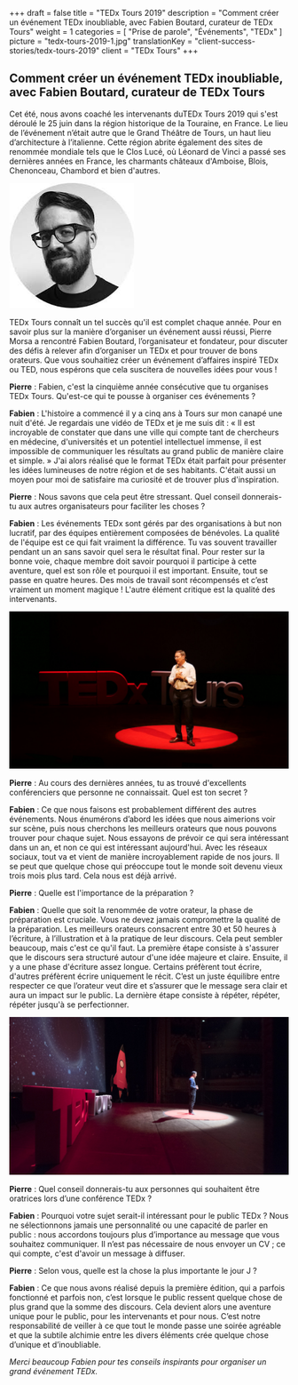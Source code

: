 +++
draft			= false
title			= "TEDx Tours 2019"
description		= "Comment créer un événement TEDx inoubliable, avec Fabien Boutard, curateur de TEDx Tours"
weight			= 1
categories		= [ "Prise de parole", "Événements", "TEDx" ]
picture			= "tedx-tours-2019-1.jpg"
translationKey	= "client-success-stories/tedx-tours-2019"
client			= "TEDx Tours"
+++

## Comment créer un événement TEDx inoubliable, avec Fabien Boutard, curateur de TEDx Tours

Cet été, nous avons coaché les intervenants duTEDx Tours 2019 qui s'est déroulé le 25 juin dans la région historique de la Touraine, en France. Le lieu de l’événement n’était autre que le Grand Théâtre de Tours, un haut lieu d’architecture à l’italienne. Cette région abrite également des sites de renommée mondiale tels que le Clos Lucé, où Léonard de Vinci a passé ses dernières années en France, les charmants châteaux d'Amboise, Blois, Chenonceau, Chambord et bien d'autres.

![Fabien Boutard, TEDx Tours founder and curator](fabien-boutard.jpg)

TEDx Tours connaît un tel succès qu'il est complet chaque année. Pour en savoir plus sur la manière d’organiser un événement aussi réussi, Pierre Morsa a rencontré Fabien Boutard, l’organisateur et fondateur, pour discuter des défis à relever afin d’organiser un TEDx et pour trouver de bons orateurs. Que vous souhaitiez créer un événement d’affaires inspiré TEDx ou TED, nous espérons que cela suscitera de nouvelles idées pour vous !


**Pierre** : Fabien, c'est la cinquième année consécutive que tu organises TEDx Tours. Qu'est-ce qui te pousse à organiser ces événements ?

**Fabien** : L'histoire a commencé il y a cinq ans à Tours sur mon canapé une nuit d'été. Je regardais une vidéo de TEDx et je me suis dit : « Il est incroyable de constater que dans une ville qui compte tant de chercheurs en médecine, d'universités et un potentiel intellectuel immense, il est impossible de communiquer les résultats au grand public de manière claire et simple. » J'ai alors réalisé que le format TEDx était parfait pour présenter les idées lumineuses de notre région et de ses habitants. C'était aussi un moyen pour moi de satisfaire ma curiosité et de trouver plus d'inspiration.

**Pierre** : Nous savons que cela peut être stressant. Quel conseil donnerais-tu aux autres organisateurs pour faciliter les choses ?

**Fabien** : Les événements TEDx sont gérés par des organisations à but non lucratif, par des équipes entièrement composées de bénévoles. La qualité de l'équipe est ce qui fait vraiment la différence. Tu vas souvent travailler pendant un an sans savoir quel sera le résultat final. Pour rester sur la bonne voie, chaque membre doit savoir pourquoi il participe à cette aventure, quel est son rôle et pourquoi il est important. Ensuite, tout se passe en quatre heures. Des mois de travail sont récompensés et c’est vraiment un moment magique ! L'autre élément critique est la qualité des intervenants.

![Gaël Giraud, lors de TEDx Tours 2018](tedx-tours-2019-2.jpg)

**Pierre** : Au cours des dernières années, tu as trouvé d'excellents conférenciers que personne ne connaissait. Quel est ton secret ?

**Fabien** : Ce que nous faisons est probablement différent des autres événements. Nous énumérons d’abord les idées que nous aimerions voir sur scène, puis nous cherchons les meilleurs orateurs que nous pouvons trouver pour chaque sujet. Nous essayons de prévoir ce qui sera intéressant dans un an, et non ce qui est intéressant aujourd'hui. Avec les réseaux sociaux, tout va et vient de manière incroyablement rapide de nos jours. Il se peut que quelque chose qui préoccupe tout le monde soit devenu vieux trois mois plus tard. Cela nous est déjà arrivé.

**Pierre** : Quelle est l'importance de la préparation ?

**Fabien** : Quelle que soit la renommée de votre orateur, la phase de préparation est cruciale. Vous ne devez jamais compromettre la qualité de la préparation. Les meilleurs orateurs consacrent entre 30 et 50 heures à l’écriture, à l’illustration et à la pratique de leur discours. Cela peut sembler beaucoup, mais c'est ce qu'il faut. La première étape consiste à s'assurer que le discours sera structuré autour d'une idée majeure et claire. Ensuite, il y a une phase d'écriture assez longue. Certains préfèrent tout écrire, d'autres préfèrent écrire uniquement le récit. C’est un juste équilibre entre respecter ce que l’orateur veut dire et s’assurer que le message sera clair et aura un impact sur le public. La dernière étape consiste à répéter, répéter, répéter jusqu'à se perfectionner.

![TEDx Tours](tedx-tours-2019-3.jpg)

**Pierre** : Quel conseil donnerais-tu aux personnes qui souhaitent être oratrices lors d’une conférence TEDx ?

**Fabien** : Pourquoi votre sujet serait-il intéressant pour le public TEDx ? Nous ne sélectionnons jamais une personnalité ou une capacité de parler en public : nous accordons toujours plus d’importance au message que vous souhaitez communiquer. Il n’est pas nécessaire de nous envoyer un CV ; ce qui compte, c'est d'avoir un message à diffuser.

**Pierre** : Selon vous, quelle est la chose la plus importante le jour J ?

**Fabien** : Ce que nous avons réalisé depuis la première édition, qui a parfois fonctionné et parfois non, c’est lorsque le public ressent quelque chose de plus grand que la somme des discours. Cela devient alors une aventure unique pour le public, pour les intervenants et pour nous. C’est notre responsabilité de veiller à ce que tout le monde passe une soirée agréable et que la subtile alchimie entre les divers éléments crée quelque chose d’unique et d’inoubliable.

*Merci beaucoup Fabien pour tes conseils inspirants pour organiser un grand événement TEDx.*
